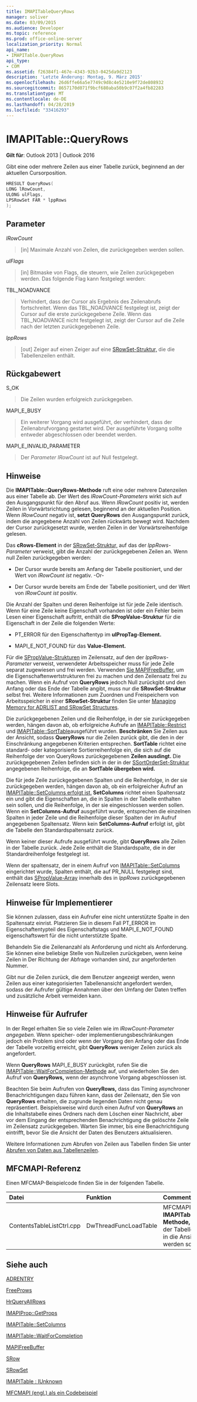 ```yaml
---
title: IMAPITableQueryRows
manager: soliver
ms.date: 03/09/2015
ms.audience: Developer
ms.topic: reference
ms.prod: office-online-server
localization_priority: Normal
api_name:
- IMAPITable.QueryRows
api_type:
- COM
ms.assetid: f26384f1-467e-4343-92b3-0425da9d2123
description: 'Letzte Änderung: Montag, 9. März 2015'
ms.openlocfilehash: 26d6ffe66a5e7749c9d8c4e5210e9f72de808932
ms.sourcegitcommit: 8657170d071f9bcf680aba50b9c07f2a4fb82283
ms.translationtype: MT
ms.contentlocale: de-DE
ms.lasthandoff: 04/28/2019
ms.locfileid: "33416293"
---
```

# <a name="imapitablequeryrows"></a>IMAPITable::QueryRows

  
  
**Gilt für**: Outlook 2013 | Outlook 2016 
  
Gibt eine oder mehrere Zeilen aus einer Tabelle zurück, beginnend an der aktuellen Cursorposition.
  
```cpp
HRESULT QueryRows(
LONG lRowCount,
ULONG ulFlags,
LPSRowSet FAR * lppRows
);
```

## <a name="parameters"></a>Parameter

 _lRowCount_
  
> [in] Maximale Anzahl von Zeilen, die zurückgegeben werden sollen.
    
 _ulFlags_
  
> [in] Bitmaske von Flags, die steuern, wie Zeilen zurückgegeben werden. Das folgende Flag kann festgelegt werden:
    
TBL_NOADVANCE 
  
> Verhindert, dass der Cursor als Ergebnis des Zeilenabrufs fortschreitet. Wenn das TBL_NOADVANCE festgelegt ist, zeigt der Cursor auf die erste zurückgegebene Zeile. Wenn das TBL_NOADVANCE nicht festgelegt ist, zeigt der Cursor auf die Zeile nach der letzten zurückgegebenen Zeile.
    
 _lppRows_
  
> [out] Zeiger auf einen Zeiger auf eine [SRowSet-Struktur,](srowset.md) die die Tabellenzeilen enthält. 
    
## <a name="return-value"></a>Rückgabewert

S_OK 
  
> Die Zeilen wurden erfolgreich zurückgegeben.
    
MAPI_E_BUSY 
  
> Ein weiterer Vorgang wird ausgeführt, der verhindert, dass der Zeilenabrufvorgang gestartet wird. Der ausgeführte Vorgang sollte entweder abgeschlossen oder beendet werden.
    
MAPI_E_INVALID_PARAMETER 
  
> Der  _Parameter IRowCount_ ist auf Null festgelegt. 
    
## <a name="remarks"></a>Hinweise

Die **IMAPITable::QueryRows-Methode** ruft eine oder mehrere Datenzeilen aus einer Tabelle ab. Der Wert des  _IRowCount-Parameters_ wirkt sich auf den Ausgangspunkt für den Abruf aus. Wenn  _IRowCount_ positiv ist, werden Zeilen in Vorwärtsrichtung gelesen, beginnend an der aktuellen Position. Wenn  _IRowCount_ negativ ist, **setzt QueryRows** den Ausgangspunkt zurück, indem die angegebene Anzahl von Zeilen rückwärts bewegt wird. Nachdem der Cursor zurückgesetzt wurde, werden Zeilen in der Vorwärtsreihenfolge gelesen. 
  
Das **cRows-Element** in der [SRowSet-Struktur,](srowset.md) auf das der  _lppRows-Parameter_ verweist, gibt die Anzahl der zurückgegebenen Zeilen an. Wenn null Zeilen zurückgegeben werden: 
  
- Der Cursor wurde bereits am Anfang der Tabelle positioniert, und der Wert von  _IRowCount ist_ negativ. -Or- 
    
- Der Cursor wurde bereits am Ende der Tabelle positioniert, und der Wert von  _IRowCount ist_ positiv. 
    
Die Anzahl der Spalten und deren Reihenfolge ist für jede Zeile identisch. Wenn für eine Zeile keine Eigenschaft vorhanden ist oder ein Fehler beim Lesen einer Eigenschaft auftritt, enthält die **SPropValue-Struktur** für die Eigenschaft in der Zeile die folgenden Werte: 
  
- PT_ERROR für den Eigenschaftentyp im **ulPropTag-Element.** 
    
- MAPI_E_NOT_FOUND für das **Value-Element.** 
    
Für die [SPropValue-Strukturen](spropvalue.md) im Zeilensatz, auf den der  _lppRows-Parameter_ verweist, verwendeter Arbeitsspeicher muss für jede Zeile separat zugewiesen und frei werden. Verwenden [Sie MAPIFreeBuffer,](mapifreebuffer.md) um die Eigenschaftenwertstrukturen frei zu machen und den Zeilensatz frei zu machen. Wenn ein Aufruf von **QueryRows** jedoch Null zurückgibt und den Anfang oder das Ende der Tabelle angibt, muss nur die **SRowSet-Struktur** selbst frei. Weitere Informationen zum Zuordnen und Freispeichern von Arbeitsspeicher in einer **SRowSet-Struktur** finden Sie unter [Managing Memory for ADRLIST and SRowSet Structures](managing-memory-for-adrlist-and-srowset-structures.md).
  
Die zurückgegebenen Zeilen und die Reihenfolge, in der sie zurückgegeben werden, hängen davon ab, ob erfolgreiche Aufrufe an [IMAPITable::Restrict](imapitable-restrict.md) und [IMAPITable::SortTable](imapitable-sorttable.md)ausgeführt wurden. **Beschränken** Sie Zeilen aus der Ansicht, sodass **QueryRows** nur die Zeilen zurück gibt, die den in der Einschränkung angegebenen Kriterien entsprechen. **SortTable** richtet eine standard- oder kategorisierte Sortierreihenfolge ein, die sich auf die Reihenfolge der von QueryRows zurückgegebenen **Zeilen ausdingt.** Die zurückgegebenen Zeilen befinden sich in der in der [SSortOrderSet-Struktur](ssortorderset.md) angegebenen Reihenfolge, die an **SortTable übergeben wird.**
  
Die für jede Zeile zurückgegebenen Spalten und die Reihenfolge, in der sie zurückgegeben werden, hängen davon ab, ob ein erfolgreicher Aufruf an [IMAPITable::SetColumns erfolgt ist.](imapitable-setcolumns.md) **SetColumns** richtet einen Spaltensatz ein und gibt die Eigenschaften an, die in Spalten in der Tabelle enthalten sein sollen, und die Reihenfolge, in der sie eingeschlossen werden sollen. Wenn ein **SetColumns-Aufruf** ausgeführt wurde, entsprechen die einzelnen Spalten in jeder Zeile und die Reihenfolge dieser Spalten der im Aufruf angegebenen Spaltensatz. Wenn kein **SetColumns-Aufruf** erfolgt ist, gibt die Tabelle den Standardspaltensatz zurück. 
  
Wenn keiner dieser Aufrufe ausgeführt wurde, gibt **QueryRows** alle Zeilen in der Tabelle zurück. Jede Zeile enthält die Standardspalte, die in der Standardreihenfolge festgelegt ist. 
  
Wenn der spaltensatz, der in einem Aufruf von [IMAPITable::SetColumns](imapitable-setcolumns.md) eingerichtet wurde, Spalten enthält, die auf PR_NULL festgelegt sind, enthält das [SPropValue-Array](spropvalue.md) innerhalb des in  _lppRows_ zurückgegebenen Zeilensatz leere Slots. 
  
## <a name="notes-to-implementers"></a>Hinweise für Implementierer

Sie können zulassen, dass ein Aufrufer eine nicht unterstützte Spalte in den Spaltensatz einrist. Platzieren Sie in diesem Fall PT_ERROR im Eigenschaftentypteil des Eigenschaftstags und MAPI_E_NOT_FOUND eigenschaftswert für die nicht unterstützte Spalte. 
  
Behandeln Sie die Zeilenanzahl als Anforderung und nicht als Anforderung. Sie können eine beliebige Stelle von Nullzeilen zurückgeben, wenn keine Zeilen in Der Richtung der Abfrage vorhanden sind, zur angeforderten Nummer. 
  
Gibt nur die Zeilen zurück, die dem Benutzer angezeigt werden, wenn Zeilen aus einer kategorisierten Tabellenansicht angefordert werden, sodass der Aufrufer gültige Annahmen über den Umfang der Daten treffen und zusätzliche Arbeit vermeiden kann. 
  
## <a name="notes-to-callers"></a>Hinweise für Aufrufer

In der Regel erhalten Sie so viele Zeilen wie im _lRowCount-Parameter angegeben._ Wenn speicher- oder implementierungsbeschränkungen jedoch ein Problem sind oder wenn der Vorgang den Anfang oder das Ende der Tabelle vorzeitig erreicht, gibt **QueryRows** weniger Zeilen zurück als angefordert. 
  
Wenn **QueryRows** MAPI_E_BUSY zurückgibt, rufen Sie die [IMAPITable::WaitForCompletion-Methode](imapitable-waitforcompletion.md) auf, und wiederholen Sie den Aufruf von **QueryRows,** wenn der asynchrone Vorgang abgeschlossen ist. 
  
Beachten Sie beim Aufrufen von **QueryRows,** dass das Timing asynchroner Benachrichtigungen dazu führen kann, dass der Zeilensatz, den Sie von **QueryRows** erhalten, die zugrunde liegenden Daten nicht genau repräsentiert. Beispielsweise wird durch einen Aufruf von **QueryRows** an die Inhaltstabelle eines Ordners nach dem Löschen einer Nachricht, aber vor dem Eingang der entsprechenden Benachrichtigung die gelöschte Zeile im Zeilensatz zurückgegeben. Warten Sie immer, bis eine Benachrichtigung eintrifft, bevor Sie die Ansicht der Daten des Benutzers aktualisieren. 
  
Weitere Informationen zum Abrufen von Zeilen aus Tabellen finden Sie unter [Abrufen von Daten aus Tabellenzeilen](retrieving-data-from-table-rows.md).
  
## <a name="mfcmapi-reference"></a>MFCMAPI-Referenz

Einen MFCMAP-Beispielcode finden Sie in der folgenden Tabelle.
  
|**Datei**|**Funktion**|**Comment**|
|:-----|:-----|:-----|
|ContentsTableListCtrl.cpp  <br/> |DwThreadFuncLoadTable  <br/> |MFCMAPI verwendet die **IMAPITable::QueryRows-Methode,** um Zeilen in der Tabelle abzurufen, die in die Ansicht geladen werden sollen.  <br/> |
   
## <a name="see-also"></a>Siehe auch



[ADRENTRY](adrentry.md)
  
[FreeProws](freeprows.md)
  
[HrQueryAllRows](hrqueryallrows.md)
  
[IMAPIProp::GetProps](imapiprop-getprops.md)
  
[IMAPITable::SetColumns](imapitable-setcolumns.md)
  
[IMAPITable::WaitForCompletion](imapitable-waitforcompletion.md)
  
[MAPIFreeBuffer](mapifreebuffer.md)
  
[SRow](srow.md)
  
[SRowSet](srowset.md)
  
[IMAPITable : IUnknown](imapitableiunknown.md)


[MFCMAPI (engl.) als ein Codebeispiel](mfcmapi-as-a-code-sample.md)

